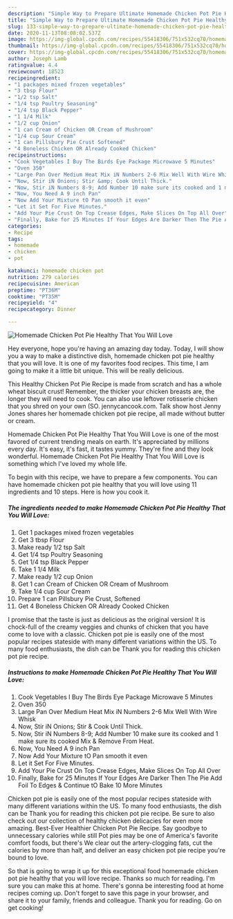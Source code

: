 ```yaml
---
description: "Simple Way to Prepare Ultimate Homemade Chicken Pot Pie Healthy That You Will Love"
title: "Simple Way to Prepare Ultimate Homemade Chicken Pot Pie Healthy That You Will Love"
slug: 133-simple-way-to-prepare-ultimate-homemade-chicken-pot-pie-healthy-that-you-will-love
date: 2020-11-13T08:08:02.537Z
image: https://img-global.cpcdn.com/recipes/55418306/751x532cq70/homemade-chicken-pot-pie-healthy-that-you-will-love-recipe-main-photo.jpg
thumbnail: https://img-global.cpcdn.com/recipes/55418306/751x532cq70/homemade-chicken-pot-pie-healthy-that-you-will-love-recipe-main-photo.jpg
cover: https://img-global.cpcdn.com/recipes/55418306/751x532cq70/homemade-chicken-pot-pie-healthy-that-you-will-love-recipe-main-photo.jpg
author: Joseph Lamb
ratingvalue: 4.4
reviewcount: 18523
recipeingredient:
- "1 packages mixed frozen vegetables"
- "3 tbsp Flour"
- "1/2 tsp Salt"
- "1/4 tsp Poultry Seasoning"
- "1/4 tsp Black Pepper"
- "1 1/4 Milk"
- "1/2 cup Onion"
- "1 can Cream of Chicken OR Cream of Mushroom"
- "1/4 cup Sour Cream"
- "1 can Pillsbury Pie Crust Softened"
- "4 Boneless Chicken OR Already Cooked Chicken"
recipeinstructions:
- "Cook Vegetables I Buy The Birds Eye Package Microwave 5 Minutes"
- "Oven 350"
- "Large Pan Over Medium Heat Mix iN Numbers 2-6 Mix Well With Wire Whisk"
- "Now, Stir iN Onions; Stir &amp; Cook Until Thick."
- "Now, Stir iN Numbers 8-9; Add Number 10 make sure its cooked and 1 make sure its cooked Mix &amp; Remove From Heat."
- "Now, You Need A 9 inch Pan"
- "Now Add Your Mixture tO Pan smooth it even"
- "Let it Set For Five Minutes."
- "Add Your Pie Crust On Top Crease Edges, Make Slices On Top All Over"
- "Finally, Bake for 25 Minutes If Your Edges Are Darker Then The Pie Add Foil To Edges &amp; Continue tO Bake 10 More Minutes"
categories:
- Recipe
tags:
- homemade
- chicken
- pot

katakunci: homemade chicken pot 
nutrition: 279 calories
recipecuisine: American
preptime: "PT36M"
cooktime: "PT35M"
recipeyield: "4"
recipecategory: Dinner

---
```



![Homemade Chicken Pot Pie Healthy That You Will Love](https://img-global.cpcdn.com/recipes/55418306/751x532cq70/homemade-chicken-pot-pie-healthy-that-you-will-love-recipe-main-photo.jpg)

Hey everyone, hope you're having an amazing day today. Today, I will show you a way to make a distinctive dish, homemade chicken pot pie healthy that you will love. It is one of my favorites food recipes. This time, I am going to make it a little bit unique. This will be really delicious.

This Healthy Chicken Pot Pie Recipe is made from scratch and has a whole wheat biscuit crust! Remember, the thicker your chicken breasts are, the longer they will need to cook. You can also use leftover rotisserie chicken that you shred on your own (SO. jennycancook.com. Talk show host Jenny Jones shares her homemade chicken pot pie recipe, all made without butter or cream.

Homemade Chicken Pot Pie Healthy That You Will Love is one of the most favored of current trending meals on earth. It's appreciated by millions every day. It's easy, it's fast, it tastes yummy. They're fine and they look wonderful. Homemade Chicken Pot Pie Healthy That You Will Love is something which I've loved my whole life.


To begin with this recipe, we have to prepare a few components. You can have homemade chicken pot pie healthy that you will love using 11 ingredients and 10 steps. Here is how you cook it.

<!--inarticleads1-->

##### The ingredients needed to make Homemade Chicken Pot Pie Healthy That You Will Love:

1. Get 1 packages mixed frozen vegetables
1. Get 3 tbsp Flour
1. Make ready 1/2 tsp Salt
1. Get 1/4 tsp Poultry Seasoning
1. Get 1/4 tsp Black Pepper
1. Take 1 1/4 Milk
1. Make ready 1/2 cup Onion
1. Get 1 can Cream of Chicken OR Cream of Mushroom
1. Take 1/4 cup Sour Cream
1. Prepare 1 can Pillsbury Pie Crust, Softened
1. Get 4 Boneless Chicken OR Already Cooked Chicken


I promise that the taste is just as delicious as the original version! It is chock-full of the creamy veggies and chunks of chicken that you have come to love with a classic. Chicken pot pie is easily one of the most popular recipes stateside with many different variations within the US. To many food enthusiasts, the dish can be Thank you for reading this chicken pot pie recipe. 

<!--inarticleads2-->

##### Instructions to make Homemade Chicken Pot Pie Healthy That You Will Love:

1. Cook Vegetables I Buy The Birds Eye Package Microwave 5 Minutes
1. Oven 350
1. Large Pan Over Medium Heat Mix iN Numbers 2-6 Mix Well With Wire Whisk
1. Now, Stir iN Onions; Stir &amp; Cook Until Thick.
1. Now, Stir iN Numbers 8-9; Add Number 10 make sure its cooked and 1 make sure its cooked Mix &amp; Remove From Heat.
1. Now, You Need A 9 inch Pan
1. Now Add Your Mixture tO Pan smooth it even
1. Let it Set For Five Minutes.
1. Add Your Pie Crust On Top Crease Edges, Make Slices On Top All Over
1. Finally, Bake for 25 Minutes If Your Edges Are Darker Then The Pie Add Foil To Edges &amp; Continue tO Bake 10 More Minutes


Chicken pot pie is easily one of the most popular recipes stateside with many different variations within the US. To many food enthusiasts, the dish can be Thank you for reading this chicken pot pie recipe. Be sure to also check out our collection of healthy chicken delicacies for even more amazing. Best-Ever Healthier Chicken Pot Pie Recipe. Say goodbye to unnecessary calories while still Pot pies may be one of America&#39;s favorite comfort foods, but there&#39;s We clear out the artery-clogging fats, cut the calories by more than half, and deliver an easy chicken pot pie recipe you&#39;re bound to love. 

So that is going to wrap it up for this exceptional food homemade chicken pot pie healthy that you will love recipe. Thanks so much for reading. I'm sure you can make this at home. There's gonna be interesting food at home recipes coming up. Don't forget to save this page in your browser, and share it to your family, friends and colleague. Thank you for reading. Go on get cooking!
